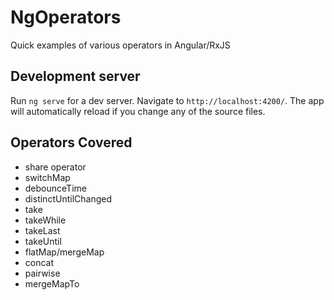 # NgOperators

Quick examples of various operators in Angular/RxJS

## Development server

Run `ng serve` for a dev server. Navigate to `http://localhost:4200/`. The app will automatically reload if you change any of the source files.

## Operators Covered

* share operator
* switchMap
* debounceTime
* distinctUntilChanged
* take
* takeWhile
* takeLast
* takeUntil
* flatMap/mergeMap
* concat
* pairwise
* mergeMapTo
